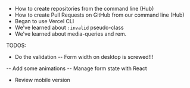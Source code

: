 - How to create repositories from the command line (Hub)
- How to create Pull Requests on GitHub from our command line (Hub)
- Began to use Vercel CLI
- We've learned about `:invalid` pseudo-class
- We've learned about media-queries and rem.

TODOS:

- Do the validation
  -- Form width on desktop is screwed!!!

-- Add some animations
-- Manage form state with React

- Review mobile version

